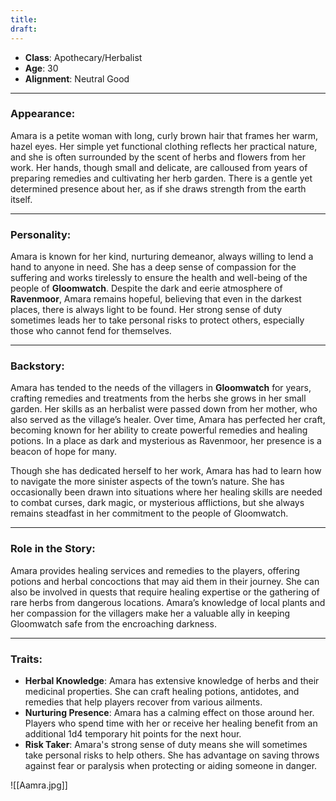 ```yaml
---
title: 
draft:
---
```

- **Class**: Apothecary/Herbalist
- **Age**: 30
- **Alignment**: Neutral Good

---

### **Appearance**:

Amara is a petite woman with long, curly brown hair that frames her warm, hazel eyes. Her simple yet functional clothing reflects her practical nature, and she is often surrounded by the scent of herbs and flowers from her work. Her hands, though small and delicate, are calloused from years of preparing remedies and cultivating her herb garden. There is a gentle yet determined presence about her, as if she draws strength from the earth itself.

---

### **Personality**:

Amara is known for her kind, nurturing demeanor, always willing to lend a hand to anyone in need. She has a deep sense of compassion for the suffering and works tirelessly to ensure the health and well-being of the people of **Gloomwatch**. Despite the dark and eerie atmosphere of **Ravenmoor**, Amara remains hopeful, believing that even in the darkest places, there is always light to be found. Her strong sense of duty sometimes leads her to take personal risks to protect others, especially those who cannot fend for themselves.

---

### **Backstory**:

Amara has tended to the needs of the villagers in **Gloomwatch** for years, crafting remedies and treatments from the herbs she grows in her small garden. Her skills as an herbalist were passed down from her mother, who also served as the village’s healer. Over time, Amara has perfected her craft, becoming known for her ability to create powerful remedies and healing potions. In a place as dark and mysterious as Ravenmoor, her presence is a beacon of hope for many.

Though she has dedicated herself to her work, Amara has had to learn how to navigate the more sinister aspects of the town’s nature. She has occasionally been drawn into situations where her healing skills are needed to combat curses, dark magic, or mysterious afflictions, but she always remains steadfast in her commitment to the people of Gloomwatch.

---

### **Role in the Story**:

Amara provides healing services and remedies to the players, offering potions and herbal concoctions that may aid them in their journey. She can also be involved in quests that require healing expertise or the gathering of rare herbs from dangerous locations. Amara’s knowledge of local plants and her compassion for the villagers make her a valuable ally in keeping Gloomwatch safe from the encroaching darkness.

---

### **Traits**:

- **Herbal Knowledge**: Amara has extensive knowledge of herbs and their medicinal properties. She can craft healing potions, antidotes, and remedies that help players recover from various ailments.
- **Nurturing Presence**: Amara has a calming effect on those around her. Players who spend time with her or receive her healing benefit from an additional 1d4 temporary hit points for the next hour.
- **Risk Taker**: Amara's strong sense of duty means she will sometimes take personal risks to help others. She has advantage on saving throws against fear or paralysis when protecting or aiding someone in danger.

![[Aamra.jpg]]